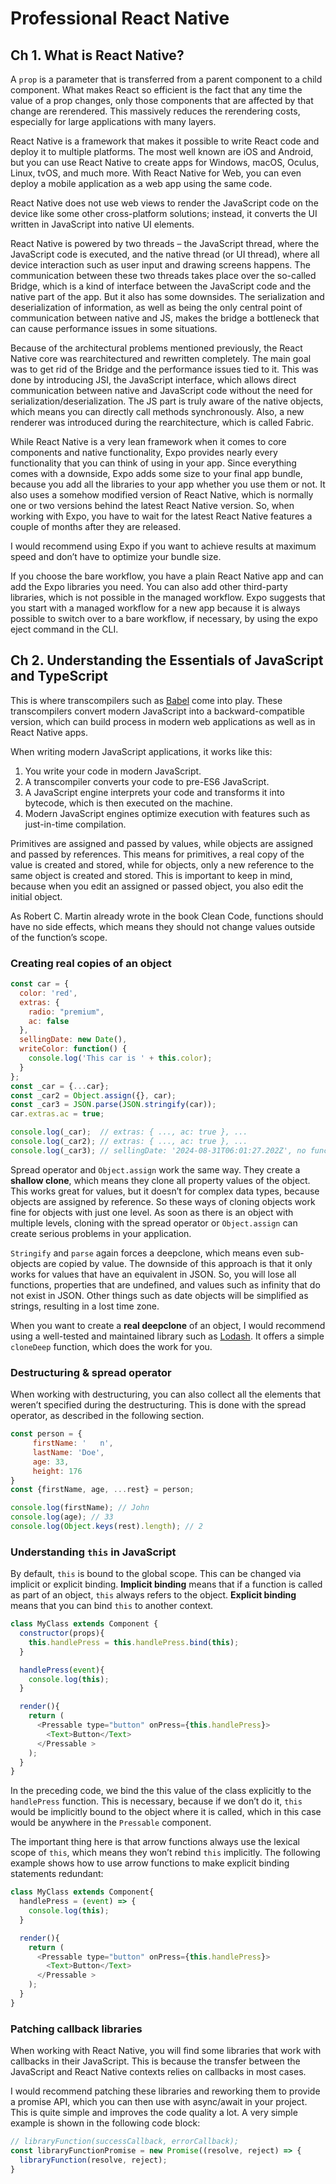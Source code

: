 # Professional React Native

## Ch 1. What is React Native?

A `prop` is a parameter that is transferred from a parent component to a child component. What makes React so efficient is the fact that any time the value of a prop changes, only those components that are affected by that change are rerendered. This massively reduces the rerendering costs, especially for large applications with many layers.

React Native is a framework that makes it possible to write React code and deploy it to multiple platforms. The most well known are iOS and Android, but you can use React Native to create apps for Windows, macOS, Oculus, Linux, tvOS, and much more. With React Native for Web, you can even deploy a mobile application as a web app using the same code.

React Native does not use web views to render the JavaScript code on the device like some other cross-platform solutions; instead, it converts the UI written in JavaScript into native UI elements.

React Native is powered by two threads – the JavaScript thread, where the JavaScript code is executed, and the native thread (or UI thread), where all device interaction such as user input and drawing screens happens. The communication between these two threads takes place over the so-called Bridge, which is a kind of interface between the JavaScript code and the native part of the app. But it also has some downsides. The serialization and deserialization of information, as well as being the only central point of communication between native and JS, makes the bridge a bottleneck that can cause performance issues in some situations.

Because of the architectural problems mentioned previously, the React Native core was rearchitectured and rewritten completely. The main goal was to get rid of the Bridge and the performance issues tied to it. This was done by introducing JSI, the JavaScript interface, which allows direct communication between native and JavaScript code without the need for serialization/deserialization. The JS part is truly aware of the native objects, which means you can directly call methods synchronously. Also, a new renderer was introduced during the rearchitecture, which is called Fabric.

While React Native is a very lean framework when it comes to core components and native functionality, Expo provides nearly every functionality that you can think of using in your app. Since everything comes with a downside, Expo adds some size to your final app bundle, because you add all the libraries to your app whether you use them or not. It also uses a somehow modified version of React Native, which is normally one or two versions behind the latest React Native version. So, when working with Expo, you have to wait for the latest React Native features a couple of months after they are released.

I would recommend using Expo if you want to achieve results at maximum speed and don’t have to optimize your bundle size.

If you choose the bare workflow, you have a plain React Native app and can add the Expo libraries you need. You can also add other third-party libraries, which is not possible in the managed workflow. Expo suggests that you start with a managed workflow for a new app because it is always possible to switch over to a bare workflow, if necessary, by using the expo eject command in the CLI.

## Ch 2. Understanding the Essentials of JavaScript and TypeScript

This is where transcompilers such as [Babel](https://babeljs.io) come into play. These transcompilers convert modern JavaScript into a backward-compatible version, which can build process in modern web applications as well as in React Native apps.

When writing modern JavaScript applications, it works like this:

1. You write your code in modern JavaScript.
2. A transcompiler converts your code to pre-ES6 JavaScript.
3. A JavaScript engine interprets your code and transforms it into bytecode, which is then executed on the machine.
4. Modern JavaScript engines optimize execution with features such as just-in-time compilation.

Primitives are assigned and passed by values, while objects are assigned and passed by references. This means for primitives, a real copy of the value is created and stored, while for objects, only a new reference to the same object is created and stored. This is important to keep in mind, because when you edit an assigned or passed object, you also edit the initial object.

As Robert C. Martin already wrote in the book Clean Code, functions should have no side effects, which means they should not change values outside of the function’s scope.

### Creating real copies of an object

```js
const car = {
  color: 'red',
  extras: {
    radio: "premium",
    ac: false
  },
  sellingDate: new Date(),
  writeColor: function() {
    console.log('This car is ' + this.color);
  }
};
const _car = {...car};
const _car2 = Object.assign({}, car);
const _car3 = JSON.parse(JSON.stringify(car));
car.extras.ac = true;

console.log(_car);  // extras: { ..., ac: true }, ...
console.log(_car2); // extras: { ..., ac: true }, ...
console.log(_car3); // sellingDate: '2024-08-31T06:01:27.202Z', no function
```

Spread operator and `Object.assign` work the same way. They create a **shallow clone**, which means they clone all property values of the object. This works great for values, but it doesn’t for complex data types, because objects are assigned by reference. So these ways of cloning objects work fine for objects with just one level. As soon as there is an object with multiple levels, cloning with the spread operator or `Object.assign` can create serious problems in your application.

`Stringify` and `parse` again forces a deepclone, which means even sub-objects are copied by value. The downside of this approach is that it only works for values that have an equivalent in JSON. So, you will lose all functions, properties that are undefined, and values such as infinity that do not exist in JSON. Other things such as date objects will be simplified as strings, resulting in a lost time zone.

When you want to create a **real deepclone** of an object, I would recommend using a well-tested and maintained library such as [Lodash](https://lodash.com/). It offers a simple `cloneDeep` function, which does the work for you.

### Destructuring & spread operator

When working with destructuring, you can also collect all the elements that weren’t specified during the destructuring. This is done with the spread operator, as described in the following section.

```js
const person = {
     firstName: '￼￼￼n',
     lastName: 'Doe',
     age: 33,
     height: 176
}
const {firstName, age, ...rest} = person;

console.log(firstName); // John
console.log(age); // 33
console.log(Object.keys(rest).length); // 2
```

### Understanding `this` in JavaScript

By default, `this` is bound to the global scope. This can be changed via implicit or explicit binding. **Implicit binding** means that if a function is called as part of an object, `this` always refers to the object. **Explicit binding** means that you can bind `this` to another context.

```js
class MyClass extends Component {
  constructor(props){
    this.handlePress = this.handlePress.bind(this);
  }

  handlePress(event){
    console.log(this);
  }

  render(){
    return (
      <Pressable type="button" onPress={this.handlePress}>
        <Text>Button</Text>
      </Pressable >
    );
  }
}
```

In the preceding code, we bind the this value of the class explicitly to the `handlePress` function. This is necessary, because if we don’t do it, `this` would be implicitly bound to the object where it is called, which in this case would be anywhere in the `Pressable` component.

The important thing here is that arrow functions always use the lexical scope of `this`, which means they won’t rebind `this` implicitly. The following example shows how to use arrow functions to make explicit binding statements redundant:

```js
class MyClass extends Component{
  handlePress = (event) => {
    console.log(this);
  }

  render(){
    return (
      <Pressable type="button" onPress={this.handlePress}>
        <Text>Button</Text>
      </Pressable >
    );
  }
}
```

### Patching callback libraries

When working with React Native, you will find some libraries that work with callbacks in their JavaScript. This is because the transfer between the JavaScript and React Native contexts relies on callbacks in most cases.

I would recommend patching these libraries and reworking them to provide a promise API, which you can then use with async/await in your project. This is quite simple and improves the code quality a lot. A very simple example is shown in the following code block:

```js
// libraryFunction(successCallback, errorCallback);
const libraryFunctionPromise = new Promise((resolve, reject) => {
  libraryFunction(resolve, reject);
}
```

